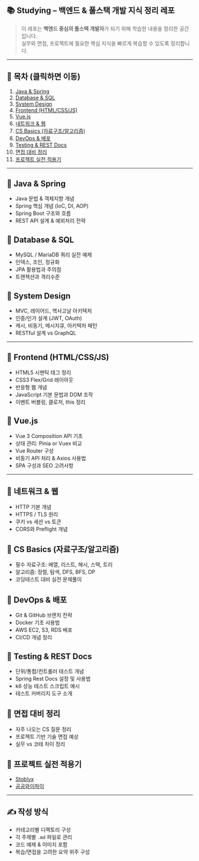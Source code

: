 ## 📚 Studying – 백엔드 & 풀스택 개발 지식 정리 레포

> 이 레포는 **백엔드 중심의 풀스택 개발자**가 되기 위해 학습한 내용을 정리한 공간입니다.  
> 실무와 면접, 프로젝트에 필요한 핵심 지식을 빠르게 복습할 수 있도록 정리합니다.

---

## 📌 목차 (클릭하면 이동)
1. [Java & Spring](#-java--spring)
2. [Database & SQL](#-database--sql)
3. [System Design](#-system-design)
4. [Frontend (HTML/CSS/JS)](#-frontend-htmlcssjs)
5. [Vue.js](#-vuejs)
6. [네트워크 & 웹](#-네트워크--웹)
7. [CS Basics (자료구조/알고리즘)](#-cs-basics-자료구조알고리즘)
8. [DevOps & 배포](#-devops--배포)
9. [Testing & REST Docs](#-testing--rest-docs)
10. [면접 대비 정리](#-면접-대비-정리)
11. [프로젝트 실전 적용기](#-프로젝트-실전-적용기)

---

## 🔶 Java & Spring
- Java 문법 & 객체지향 개념
- Spring 핵심 개념 (IoC, DI, AOP)
- Spring Boot 구조와 흐름
- REST API 설계 & 예외처리 전략

## 🔶 Database & SQL
- MySQL / MariaDB 쿼리 실전 예제
- 인덱스, 조인, 정규화
- JPA 활용법과 주의점
- 트랜잭션과 격리수준

## 🔶 System Design
- MVC, 레이어드, 헥사고날 아키텍처
- 인증/인가 설계 (JWT, OAuth)
- 캐시, 비동기, 메시지큐, 아키텍처 패턴
- RESTful 설계 vs GraphQL

---

## 🔶 Frontend (HTML/CSS/JS)
- HTML5 시맨틱 태그 정리
- CSS3 Flex/Grid 레이아웃
- 반응형 웹 개념
- JavaScript 기본 문법과 DOM 조작
- 이벤트 버블링, 클로저, this 정리

## 🔶 Vue.js
- Vue 3 Composition API 기초
- 상태 관리: Pinia or Vuex 비교
- Vue Router 구성
- 비동기 API 처리 & Axios 사용법
- SPA 구성과 SEO 고려사항

---

## 🔶 네트워크 & 웹
- HTTP 기본 개념
- HTTPS / TLS 원리
- 쿠키 vs 세션 vs 토큰
- CORS와 Preflight 개념

## 🔶 CS Basics (자료구조/알고리즘)
- 필수 자료구조: 배열, 리스트, 해시, 스택, 트리
- 알고리즘: 정렬, 탐색, DFS, BFS, DP
- 코딩테스트 대비 실전 문제풀이

## 🔶 DevOps & 배포
- Git & GitHub 브랜치 전략
- Docker 기초 사용법
- AWS EC2, S3, RDS 배포
- CI/CD 개념 정리

## 🔶 Testing & REST Docs
- 단위/통합/컨트롤러 테스트 개념
- Spring Rest Docs 설정 및 사용법
- k6 성능 테스트 스크립트 예시
- 테스트 커버리지 도구 소개

## 🔶 면접 대비 정리
- 자주 나오는 CS 질문 정리
- 프로젝트 기반 기술 면접 예상
- 실무 vs 코테 차이 정리

## 🔶 프로젝트 실전 적용기
- [Stoblyx]([링크](https://github.com/D3vJ30n/stoblyx-portfolio))
- [공공와이파이]([링크](https://github.com/D3vJ30n/be-dev/tree/main/zerobase30jdm))

---

## ✍️ 작성 방식
- 카테고리별 디렉토리 구성
- 각 주제별 `.md` 파일로 관리
- 코드 예제 & 이미지 포함
- 복습/면접을 고려한 요약 위주 구성
